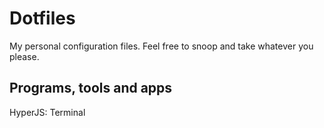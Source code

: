 # Dotfiles

My personal configuration files. Feel free to snoop and take whatever you please.

## Programs, tools and apps
HyperJS: Terminal